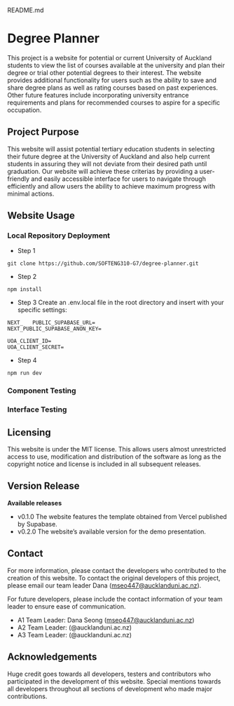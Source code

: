 README.md

# Degree Planner

This project is a website for potential or current University of Auckland students to view the list of courses available at the university and plan their degree or trial other potential degrees to their interest. The website provides additional functionality for users such as the ability to save and share degree plans as well as rating courses based on past experiences. Other future features include incorporating university entrance requirements and plans for recommended courses to aspire for a specific occupation.

## Project Purpose

This website will assist potential tertiary education students in selecting their future degree at the University of Auckland and also help current students in assuring they will not deviate from their desired path until graduation. Our website will achieve these criterias by providing a user-friendly and easily accessible interface for users to navigate through efficiently and allow users the ability to achieve maximum progress with minimal actions.

## Website Usage

### Local Repository Deployment

- Step 1
```
git clone https://github.com/SOFTENG310-G7/degree-planner.git
```
- Step 2
```
npm install
```
- Step 3
Create an .env.local file in the root directory and insert with your specific settings:
```
NEXT_	PUBLIC_SUPABASE_URL=
NEXT_PUBLIC_SUPABASE_ANON_KEY=

UOA_CLIENT_ID=
UOA_CLIENT_SECRET=
````
- Step 4
```
npm run dev
```


### Component Testing

### Interface Testing

## Licensing

This website is under the MIT license. This allows users almost unrestricted access to use, modification and distribution of the software as long as the copyright notice and license is included in all subsequent releases.

## Version Release

**Available releases**
- v0.1.0
The website features the template obtained from Vercel published by Supabase.
- v0.2.0
The website’s available version for the demo presentation.

## Contact

For more information, please contact the developers who contributed to the creation of this website. To contact the original developers of this project, please email our team leader Dana (mseo447@aucklanduni.ac.nz).

For future developers, please include the contact information of your team leader to ensure ease of communication.

- A1 Team Leader: Dana Seong (mseo447@aucklanduni.ac.nz)
- A2 Team Leader: <insert-name> (<insert-upi>@aucklanduni.ac.nz)
- A3 Team Leader: <insert-name>  (<insert-upi>@aucklanduni.ac.nz)

## Acknowledgements

Huge credit goes towards all developers, testers and contributors who participated in the development of this website. Special mentions towards all developers throughout all sections of development who made major contributions.

<!--Please input names in alphabetical order by last name–>
- Tony Lu
- Raymond Luo
- Jason Perng
- Dana Seong
- Samuel Yoo

## Miscellaneous

### Technology Stack

This is a web-based project with a focus on React, Next.js and TypeScript in conjunction with Supabase.

### How You Can Contribute

The following link navigates to the [contributing guidelines](CONTRIBUTING.md)

CONTRIBUTING.md

# Contributor Guidelines

## Filing Bug Reports

For any bugs identified from the website, we encourage you to file a bug report by conforming to the following steps.

> Issues > New Issue > Bug report ‘Get Started’

## Suggest New Features

For any new features you would like to see on the website, we encourage you to suggest a new feature by conforming to the following steps.

> Issues > New Issue > Feature request ‘Get Started’

## Pull Request Submissions

To create a new pull request after having made changes to the code in your fork, select the main branch of the main repository as the destination and link the relevant issues into the description of the pull request. After ensuring the proposed changes pass the tests performed by SonarCloud and all the necessary testing has been performed, the author waits for a reviewer to review their code.

A reviewer will then have to test the changes proposed by the pull request and request for any modifications required before giving their approval. The author or someone with authorization can then squash and merge the pull request into the main branch of the main repository.

## Test Environment Setup

## Potential Contribution Fields

## Contributions for Newcomers

## Project Roadmap

Our team has high aspirations for this website and aim to finish development and release the website regardless of the final status after the end of the three assignment rotations. We aim to bring this website to an audience and help any students who are interested in attending or already enrolled in the University of Auckland.

- Website launch
- Implementation of course viewer
- Including search and filter options to the course viewer
- Implementation of degree planning functionality
- Implementation of the user account system
- Implementation of course review and ratings
- Incorporation of university entrance requirements
- Incorporation of job-related course recommendations

New and future functionality can be requested and suggested through filing new feature suggestions by all potential contributors.

## High Level Architecture Design

## Rules and Behaviour

Please respect everyone regardless of their status and have a positive attitude when working with fellow peers. Be tolerant of others and avoid escalating situations which will cause further tension or altercations. A further outlook on the rules and behaviours can be identified through the link to the [Code of Conduct](CODE_OF_CONDUCT.md).

## Contact

For general inquiries on the project, please contact the original team of developers through our team leader’s email (mseo477@aucklannduni.ac.nz) as stated in the README and avoid spamming emails in quick succession. For further information specific to each section of development, please contact the team leader of the respective section.

- A1 Team Leader: Dana Seong (mseo447@aucklanduni.ac.nz)
- A2 Team Leader: <insert-name> (<insert-upi>@aucklanduni.ac.nz)
- A3 Team Leader: <insert-name>  (<insert-upi>@aucklanduni.ac.nz)

CODE_OF_CONDUCT.md

# Contributor Covenant Code of Conduct

## Our Pledge

We as members, contributors, and leaders pledge to make participation in our community a harassment-free experience for everyone, regardless of age, body size, visible or invisible disability, ethnicity, sex characteristics, gender identity and expression, level of experience, education, socio-economic status, nationality, personal appearance, race, caste, colour, religion, or sexual identity and orientation.

We pledge to act and interact in ways that contribute to an open, welcoming, diverse, inclusive, and healthy community.

## Our Standards

**Examples of behaviour that contributes to a positive environment for our community include:**

- Demonstrating empathy and kindness toward other people
- Being respectful of differing opinions, viewpoints, and experiences
- Giving and gracefully accepting constructive feedback
- Accepting responsibility and apologising to those affected by our mistakes, and learning from the experience
- Focusing on what is best not just for us as individuals, but for the overall community

**Examples of unacceptable behaviour include:**

- The use of sexualized language or imagery, and sexual attention or advances of any kind
- Trolling, insulting or derogatory comments, and personal or political attacks
- Public or private harassment
- Publishing others' private information, such as a physical or email address, without their explicit permission
- Other conduct which could reasonably be considered inappropriate in a professional setting

## Enforcement Responsibilities

Community leaders are responsible for clarifying and enforcing our standards of acceptable behaviour and will take appropriate and fair corrective action in response to any behaviour that they deem inappropriate, threatening, offensive, or harmful.

Community leaders have the right and responsibility to remove, edit, or reject comments, commits, code, wiki edits, issues, and other contributions that are not aligned to this Code of Conduct, and will communicate reasons for moderation decisions when appropriate.

## Scope

This Code of Conduct applies within all community spaces, and also applies when an individual is officially representing the community in public spaces. Examples of representing our community include using an official email address, posting via an official social media account, or acting as an appointed representative at an online or offline event.

## Enforcement

Instances of abusive, harassing, or otherwise unacceptable behaviour may be reported to the community leaders responsible for enforcement to mseo477@aucklanduni.ac.nz via email. All complaints will be reviewed and investigated promptly and fairly.

All community leaders are obligated to respect the privacy and security of the reporter of any incident.

## Enforcement Guidelines

Community leaders will follow these Community Impact Guidelines in determining the consequences for any action they deem in violation of this Code of Conduct:

### 1. Correction

**Community Impact**: Use of inappropriate language or other behaviour deemed unprofessional or unwelcome in the community.

**Consequence**: A private, written warning from community leaders, providing clarity around the nature of the violation and an explanation of why the behaviour was inappropriate. A public apology may be requested.

### 2. Warning

**Community Impact**: A violation through a single incident or series of actions.

**Consequence**: A warning with consequences for continued behaviour. No interaction with the people involved, including unsolicited interaction with those enforcing the Code of Conduct, for a specified period of time. This includes avoiding interactions in community spaces as well as external channels like social media. Violating these terms may lead to a temporary or permanent ban.

### 3. Temporary Ban

**Community Impact**: A serious violation of community standards, including sustained inappropriate behaviour.

**Consequence**: A temporary ban from any sort of interaction or public communication with the community for a specified period of time. No public or private interaction with the people involved, including unsolicited interaction with those enforcing the Code of Conduct, is allowed during this period. Violating these terms may lead to a permanent ban.

### 4. Permanent Ban

**Community Impact**: Demonstrating a pattern of violation of community standards, including sustained inappropriate behaviour, harassment of an individual, or aggression toward or disparagement of classes of individuals.

**Consequence**: A permanent ban from any sort of public interaction within the community.

## Attribution

This Code of Conduct is adapted from the [Contributor Covenant][homepage], version 2.1, available at [https://www.contributor-covenant.org/version/2/1/code_of_conduct.html][v2.1].

Community Impact Guidelines were inspired by [Mozilla's code of conduct enforcement ladder][Mozilla CoC].

For answers to common questions about this code of conduct, see the FAQ at [https://www.contributor-covenant.org/faq][FAQ]. Translations are available at [https://www.contributor-covenant.org/translations][translations].

[homepage]: https://www.contributor-covenant.org
[v2.1]: https://www.contributor-covenant.org/version/2/1/code_of_conduct.html
[Mozilla CoC]: https://github.com/mozilla/diversity
[FAQ]: https://www.contributor-covenant.org/faq
[translations]: https://www.contributor-covenant.org/translations
